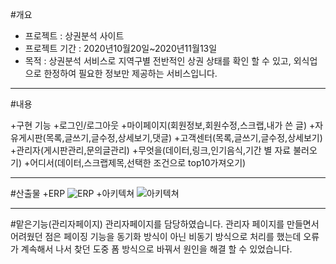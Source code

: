 #개요
 + 프로젝트 : 상권분석 사이트
 + 프로젝트 기간 : 2020년10월20일~2020년11월13일
 + 목적 : 상권분석 서비스로 지역구별 전반적인 상권 상태를 확인 할 수 있고, 외식업으로 한정하여 필요한 정보만 제공하는 서비스입니다.
 
____________________ 
#내용

+구현 기능 
  +로그인/로그아웃 
  +마이페이지(회원정보,회원수정,스크랩,내가 쓴 글)
  +자유게시판(목록,글쓰기,글수정,상세보기,댓글)
  +고객센터(목록,글쓰기,글수정,상세보기)
  +관리자(게시판관리,문의글관리)
  +무엇을(데이터,링크,인기음식,기간 별 자료 불러오기)
  +어디서(데이터,스크랩제목,선택한 조건으로 top10가져오기)
  _______________________________
 #산출물
  +ERP
  ![ERP](https://user-images.githubusercontent.com/62984559/101123632-a210a380-3638-11eb-9228-c12a3c2f9744.PNG)
  +아키텍쳐
  ![아키텍쳐](https://user-images.githubusercontent.com/62984559/101123745-dc7a4080-3638-11eb-932c-522a8909bcb3.PNG)
___________________

#맡은기능(관리자페이지)
관리자페이지를 담당하였습니다.
관리자 페이지를 만들면서 어려웠던 점은 페이징 기능을 동기화 방식이 아닌 비동기 방식으로 처리를 했는데 오류가 계속해서 나서 찾던 도중 폼 방식으로 바꿔서 원인을 해결 할 수 있었습니다.
